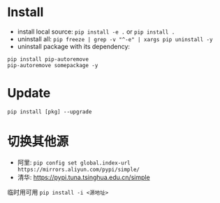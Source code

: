 # Install

- install local source: `pip install -e .` or `pip install .`
- uninstall all: `pip freeze | grep -v "^-e" | xargs pip uninstall -y`
- uninstall package with its dependency:

```
pip install pip-autoremove
pip-autoremove somepackage -y
```

# Update

`pip install [pkg] --upgrade`

# 切换其他源

- 阿里: `pip config set global.index-url https://mirrors.aliyun.com/pypi/simple/`
- 清华: https://pypi.tuna.tsinghua.edu.cn/simple

临时用可用 `pip install -i <源地址>`